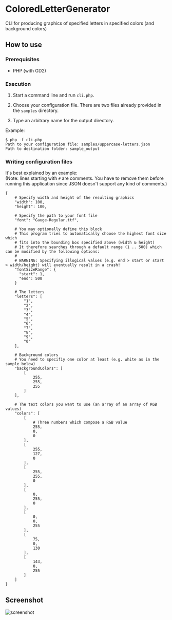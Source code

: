 # ColoredLetterGenerator


CLI for producing graphics of specified letters in specified colors (and background colors)


## How to use

### Prerequisites

- PHP (with GD2)


### Execution

1. Start a command line and run `cli.php`.

2. Choose your configuration file. There are two files already provided in the `samples` directory.

3. Type an arbitrary name for the output directory.

Example:

```
$ php -f cli.php
Path to your configuration file: samples/uppercase-letters.json
Path to destination folder: sample_output
```

### Writing configuration files

It's best explained by an example:<br />
(Note: lines starting with `#` are comments. You have to remove them before running this application since JSON doesn't support any kind of comments.)

```
{   
    # Specify width and height of the resulting graphics
    "width": 100,
    "height": 100,

    # Specify the path to your font file
    "font": "Gauge-Regular.ttf",

    # You may optionally define this block
    # This program tries to automatically choose the highest font size which
    # fits into the bounding box specified above (width & height)
    # It therefore searches through a default range (1 .. 500) which can be modified by the following options:
    #
    # WARNING: Specifying illogical values (e.g. end > start or start > width/height) will eventually result in a crash!
    "fontSizeRange": {
      "start": 1,
      "end": 500
    }

    # The letters
    "letters": [
        "1",
        "2",
        "3",
        "4",
		"5",
        "6",
        "7",
        "8",
        "9",
        "0"
    ],

    # Background colors
    # You need to specifiy one color at least (e.g. white as in the sample below)
    "backgroundColors": [
        [
            255,
            255,
            255
        ]
    ],
 
    # The text colors you want to use (an array of an array of RGB values)
    "colors": [
        [
            # Three numbers which compose a RGB value 
            255,
            0,
            0
        ],
        [
            255,
            127,
            0
        ],
        [
            255,
            255,
            0
        ],
        [
            0,
            255,
            0
        ],
        [
            0,
            0,
            255
        ],
        [
            75,
            0,
            130
        ],
        [
            143,
            0,
            255
        ]
    ]
}
```

## Screenshot

![screenshot](http://i.stack.imgur.com/UY7sn.png)
